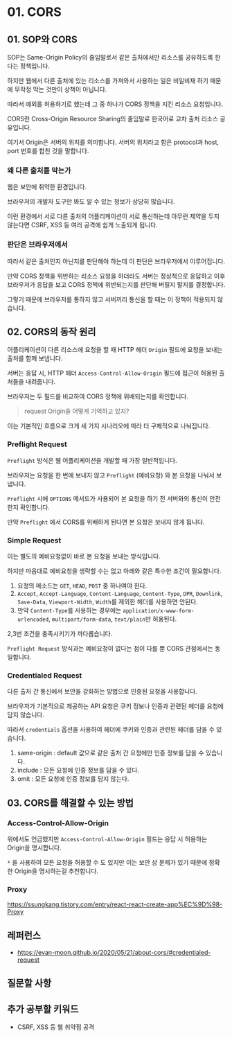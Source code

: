 # 01. CORS

## 01. SOP와 CORS

SOP는 Same-Origin Policy의 줄임말로서 같은 출처에서만 리소스를 공유하도록 한다는 정책입니다.

하지만 웹에서 다른 출처에 있는 리소스를 가져와서 사용하는 일은 비일비재 하기 때문에 무작정 막는 것만이 상책이 아닙니다.

따라서 예외를 허용하기로 했는데 그 중 하나가 CORS 정책을 지킨 리소스 요청입니다.



CORS란 Cross-Origin Resource Sharing의  줄임말로 한국어로 교차 출처 리소스 공유입니다.

여기서 Origin은 서버의 위치를 의미합니다. 서버의 위치라고 함은 protocol과 host, port 번호를 합친 것을 말합니다.



### 왜 다른 출처를 막는가

웹은 보안에 취약한 환경입니다.

브라우저의 개발자 도구만 봐도 알 수 있는 정보가 상당히 많습니다.

이런 환경에서 서로 다른 출처의 어플리케이션이 서로 통신하는데 아무런 제약을 두지 않는다면 CSRF, XSS 등 여러 공격에 쉽게 노출되게 됩니다.



### 판단은 브라우저에서

따라서 같은 출처인지 아닌지를 판단해야 하는데 이 판단은 브라우저에서 이루어집니다.

만약 CORS 정책을 위반하는 리소스 요청을 하더라도 서버는 정상적으로 응답하고 이후 브라우저가 응답을  보고 CORS 정책에 위반되는지를 판단해 버릴지 말지를 결정합니다.

그렇기 때문에 브라우저를 통하지 않고 서버끼리 통신을 할 때는 이 정책이 적용되지 않습니다.



## 02. CORS의 동작 원리

어플리케이션이 다른 리소스에 요청을 할 때 HTTP 헤더 `Origin` 필드에 요청을 보내는 출처를 함께 보냅니다. 

서버는 응답 시, HTTP 헤더 `Access-Control-Allow-Origin` 필드에 접근이 허용된 출처들을 내려줍니다.

브라우저는 두 필드를 비교하여 CORS 정책에 위배되는지를 확인합니다.

> request Origin을 어떻게 기억하고 있지?



이는 기본적인 흐름으로 크게 세 가지 시나리오에 따라 더 구체적으로 나눠집니다.



### Preflight Request

`Preflight` 방식은 웹 어플리케이션을 개발할 때 가장 일반적입니다.

브라우저는 요청을 한 번에 보내지 않고 `Preflight` (예비요청) 와 본 요청을 나눠서 보냅니다.

`Preflight` 시에 `OPTIONS` 메서드가 사용되어 본 요청을 하기 전 서버와의 통신이 안전한지 확인합니다.



만약 `Preflight` 에서 CORS를 위배하게 된다면 본 요청은 보내지 않게 됩니다.



### Simple Request

이는 별도의 예비요청없이 바로 본 요청을 보내는 방식입니다.

하지만 마음대로 예비요청을 생략할 수는 없고 아래와 같은 특수한 조건이 필요합니다.

1. 요청의 메소드는 `GET`, `HEAD`, `POST` 중 하나여야 한다.
2. `Accept`, `Accept-Language`, `Content-Language`, `Content-Type`, `DPR`, `Downlink`, `Save-Data`, `Viewport-Width`, `Width`를 제외한 헤더를 사용하면 안된다.
3. 만약 `Content-Type`를 사용하는 경우에는 `application/x-www-form-urlencoded`, `multipart/form-data`, `text/plain`만 허용된다.

2,3번 조건을 충족시키기가 까다롭습니다.

 `Preflight Request` 방식과는 예비요청이 없다는 점이 다를 뿐 CORS 관점에서는 동일합니다.



### Credentialed Request

다른 출처 간 통신에서 보안을 강화하는 방법으로 인증된 요청을 사용합니다.

브라우저가 기본적으로 제공하는 API 요청은 쿠키 정보나 인증과 관련된 헤더를 요청에 담지 않습니다.

따라서 `credentials` 옵션을 사용하여 헤더에 쿠키와 인증과 관련된 헤더를 담을 수 있습니다.

1. same-origin : default 값으로 같은 출처 간 요청에만 인증 정보를 담을 수 있습니다.
2. include : 모든 요청에 인증 정보를 담을 수 있다.
3. omit : 모든 요청에 인증 정보를 담지 않는다.



## 03. CORS를 해결할 수 있는 방법

### Access-Control-Allow-Origin

위에서도 언급했지만 `Access-Control-Allow-Origin` 필드는 응답 시 허용하는 Origin을 명시합니다.

`*` 을 사용하여 모든 요청을 허용할 수 도 있지만 이는 보안 상 문제가 있기 때문에 정확한 Origin을 명시하는걸 추천합니다.



### Proxy

https://ssungkang.tistory.com/entry/react-react-create-app%EC%9D%98-Proxy



## 레퍼런스

* https://evan-moon.github.io/2020/05/21/about-cors/#credentialed-request

  

## 질문할 사항



## 추가 공부할 키워드

* CSRF, XSS 등 웹 취약점 공격